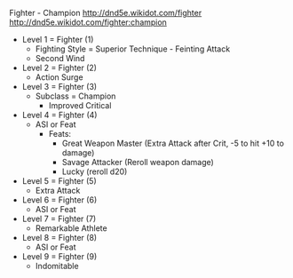 Fighter - Champion
http://dnd5e.wikidot.com/fighter
http://dnd5e.wikidot.com/fighter:champion


- Level 1 = Fighter (1)
	- Fighting Style = Superior Technique - Feinting Attack
	- Second Wind
- Level 2 = Fighter (2)
	- Action Surge
- Level 3 = Fighter (3)
	- Subclass = Champion
		- Improved Critical
- Level 4 = Fighter (4)
	- ASI or Feat
		- Feats:
			- Great Weapon Master (Extra Attack after Crit, -5 to hit +10 to damage)
			- Savage Attacker (Reroll weapon damage)
			- Lucky (reroll d20)
- Level 5 = Fighter (5)
	- Extra Attack
- Level 6 = Fighter (6)
	- ASI or Feat
- Level 7 = Fighter (7)
	- Remarkable Athlete
- Level 8 = Fighter (8)
	- ASI or Feat
- Level 9 = Fighter (9)
	- Indomitable

